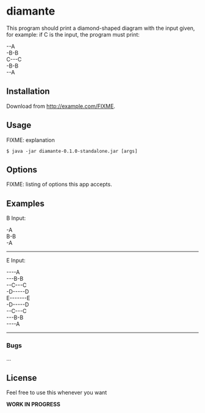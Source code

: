 # diamante

This program should print a diamond-shaped diagram with the input given, for example: if C is the input, the program must print:  

--A  
-B-B  
C---C  
-B-B   
--A  



## Installation

Download from http://example.com/FIXME.

## Usage

FIXME: explanation

    $ java -jar diamante-0.1.0-standalone.jar [args]

## Options

FIXME: listing of options this app accepts.

## Examples



B Input:

-A  
B-B  
-A  
_______________

E Input:  

----A   
---B-B  
--C---C  
-D-----D  
E-------E  
-D-----D  
--C---C  
---B-B  
----A  

_______________

### Bugs

...

## License

Feel free to use this whenever you want


**WORK IN PROGRESS**